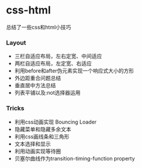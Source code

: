 # css-html
总结了一些css和html小技巧

### Layout

- 三栏自适应布局，左右定宽、中间适应
- 两栏自适应布局，左定宽、右适应
- 利用before和after伪元素实现一个响应式大小的方形
- 外边距重合问题总结
- 垂直居中方法总结
- 列表平铺以及:not选择器运用

### Tricks

- 利用css动画实现 Bouncing Loader
- 隐藏菜单和隐藏多余文本
- 利用css画线条和三角形
- 文本选择和显示
- 利用动画实现等待圈
- 贝塞尔曲线作为transition-timing-function property

